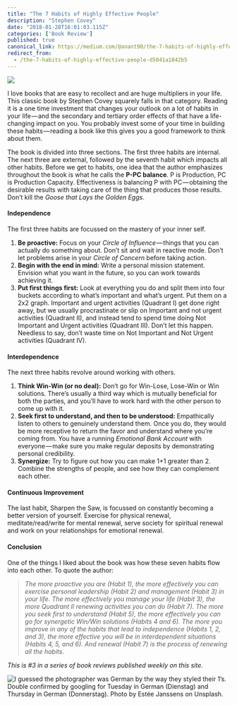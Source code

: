 ```yaml
---
title: "The 7 Habits of Highly Effective People"
description: "Stephen Covey"
date: "2018-01-28T16:01:03.115Z"
categories: ['Book Review']
published: true
canonical_link: https://medium.com/@anant90/the-7-habits-of-highly-effective-people-d5041a1842b5
redirect_from:
  - /the-7-habits-of-highly-effective-people-d5041a1842b5
---
```


![](/assets/blog/the-7-habits-of-highly-effective-people/asset-1.jpeg)

I love books that are easy to recollect and are huge multipliers in your life. This classic book by Stephen Covey squarely falls in that category. Reading it is a one time investment that changes your outlook on a lot of habits in your life — and the secondary and tertiary order effects of that have a life-changing impact on you. You probably invest some of your time in building these habits — reading a book like this gives you a good framework to think about them.

The book is divided into three sections. The first three habits are internal. The next three are external, followed by the seventh habit which impacts all other habits. Before we get to habits, one idea that the author emphasizes throughout the book is what he calls the **P-PC balance**. P is Production, PC is Production Capacity. Effectiveness is balancing P with PC — obtaining the desirable results with taking care of the thing that produces those results. Don’t kill the _Goose that Lays the Golden Eggs._

#### Independence

The first three habits are focussed on the mastery of your inner self.

1.  **Be proactive:** Focus on your _Circle of Influence_ — things that you can actually do something about. Don’t sit and wait in reactive mode. Don’t let problems arise in your _Circle of Concern_ before taking action.
2.  **Begin with the end in mind:** Write a personal mission statement. Envision what you want in the future, so you can work towards achieving it.
3.  **Put first things first:** Look at everything you do and split them into four buckets according to what’s important and what’s urgent. Put them on a 2x2 graph. Important and urgent activities (Quadrant I) get done right away, but we usually procrastinate or slip on Important and not urgent activities (Quadrant II), and instead tend to spend time doing Not Important and Urgent activities (Quadrant III). Don’t let this happen. Needless to say, don’t waste time on Not Important and Not Urgent activities (Quadrant IV).

#### Interdependence

The next three habits revolve around working with others.

1.  **Think Win-Win (or no deal):** Don’t go for Win-Lose, Lose-Win or Win solutions. There’s usually a third way which is mutually beneficial for both the parties, and you’ll have to work hard with the other person to come up with it.
2.  **Seek first to understand, and then to be understood:** Empathically listen to others to genuinely understand them. Once you do, they would be more receptive to return the favor and understand where you’re coming from. You have a running _Emotional Bank Account_ with everyone — make sure you make regular deposits by demonstrating personal credibility.
3.  **Synergize:** Try to figure out how you can make 1+1 greater than 2. Combine the strengths of people, and see how they can complement each other.

#### Continuous Improvement

The last habit, Sharpen the Saw, is focussed on constantly becoming a better version of yourself. Exercise for physical renewal, meditate/read/write for mental renewal, serve society for spiritual renewal and work on your relationships for emotional renewal.

#### Conclusion

One of the things I liked about the book was how these seven habits flow into each other. To quote the author:

> _The more proactive you are (Habit 1), the more effectively you can exercise personal leadership (Habit 2) and management (Habit 3) in your life. The more effectively you manage your life (Habit 3), the more Quadrant II renewing activities you can do (Habit 7). The more you seek first to understand (Habit 5), the more effectively you can go for synergetic Win/Win solutions (Habits 4 and 6). The more you improve in any of the habits that lead to independence (Habits 1, 2, and 3), the more effective you will be in interdependent situations (Habits 4, 5, and 6). And renewal (Habit 7) is the process of renewing all the habits._

_This is #3 in a series of book reviews published weekly on this site._

![I guessed the photographer was German by the way they styled their 1’s. Double confirmed by googling for Tuesday in German (Dienstag) and Thursday in German (Donnerstag). Photo by [Estée Janssens](https://unsplash.com/photos/zni0zgb3bkQ) on [Unsplash](https://unsplash.com/search/photos/calendar).](/assets/blog/the-7-habits-of-highly-effective-people/asset-2.jpeg)
